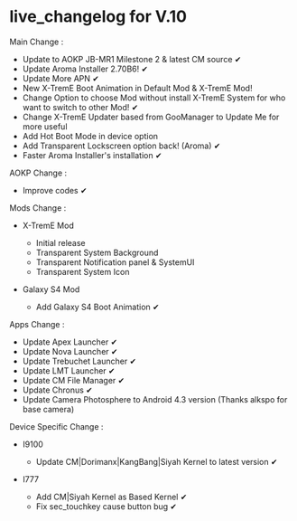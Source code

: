 live_changelog for V.10
==============
Main Change :
- Update to AOKP JB-MR1 Milestone 2 & latest CM source ✔
- Update Aroma Installer 2.70B6! ✔
- Update More APN ✔
- New X-TremE Boot Animation in Default Mod & X-TremE Mod!
- Change Option to choose Mod without install X-TremE System for who want to switch to other Mod! ✔
- Change X-TremE Updater based from GooManager to Update Me for more useful
- Add Hot Boot Mode in device option
- Add Transparent Lockscreen option back! (Aroma) ✔
- Faster Aroma Installer's installation ✔

AOKP Change :
- Improve codes ✔

Mods Change :
- X-TremE Mod
  * Initial release
  * Transparent System Background
  * Transparent Notification panel & SystemUI
  * Transparent System Icon

- Galaxy S4 Mod
  * Add Galaxy S4 Boot Animation ✔

Apps Change :
- Update Apex Launcher ✔
- Update Nova Launcher ✔
- Update Trebuchet Launcher ✔
- Update LMT Launcher ✔
- Update CM File Manager ✔
- Update Chronus ✔
- Update Camera Photosphere to Android 4.3 version (Thanks alkspo for base camera)

Device Specific Change :
- I9100
  * Update CM|Dorimanx|KangBang|Siyah Kernel to latest version ✔

- I777
  * Add CM|Siyah Kernel as Based Kernel ✔
  * Fix sec_touchkey cause button bug ✔
